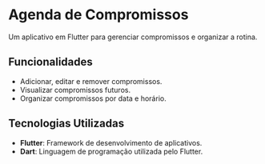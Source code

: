 # Agenda de Compromissos

Um aplicativo em Flutter para gerenciar compromissos e organizar a rotina.

## Funcionalidades

- Adicionar, editar e remover compromissos.
- Visualizar compromissos futuros.
- Organizar compromissos por data e horário.

## Tecnologias Utilizadas

- **Flutter**: Framework de desenvolvimento de aplicativos.
- **Dart**: Linguagem de programação utilizada pelo Flutter.
  
